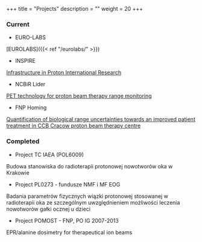 +++
title = "Projects"
description = ""
weight = 20
+++

<H3>Current</H3>

  * EURO-LABS
  
[EUROLABS]({{< ref "/eurolabs/" >}})



  * INSPIRE

  [Infrastructure in Proton International Research](https://inspire.ifj.edu.pl/en/)


  * NCBiR Lider

  [PET technology for proton beam therapy range monitoring](https://www.ifj.edu.pl/dept/no6/nz62/ar/)

  * FNP Homing

  [Quantification of biological range uncertainties towards an improved patient treatment in CCB Cracow proton beam therapy centre](https://www.ifj.edu.pl/dept/no6/nz62/ar/)


<H3>Completed</H3>

  * Project TC IAEA (POL6009)

   Budowa stanowiska do radioterapii protonowej nowotworów oka w Krakowie

  * Project PL0273 - fundusze NMF i MF EOG

  Badania parametrów fizycznych wiązki protonowej stosowanej w radioterapii oka ze szczególnym uwzględnieniem możliwości leczenia nowotworów gałki ocznej u dzieci

  * Project POMOST - FNP, PO IG 2007-2013

  EPR/alanine dosimetry for therapeutical ion beams


